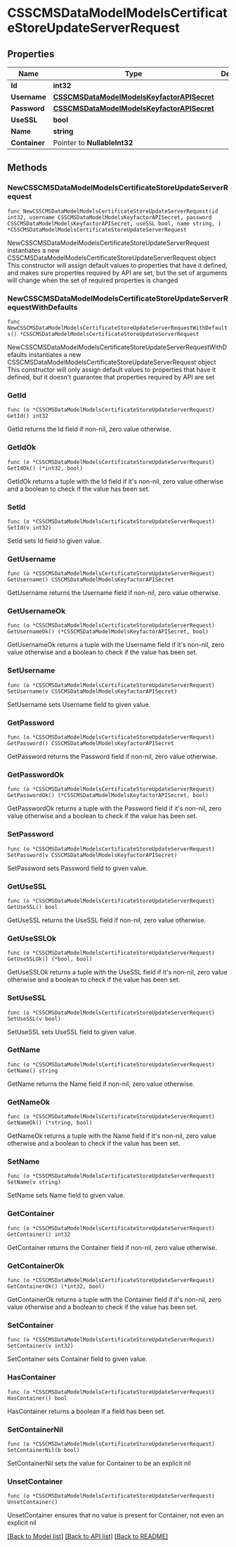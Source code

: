 # CSSCMSDataModelModelsCertificateStoreUpdateServerRequest

## Properties

Name | Type | Description | Notes
------------ | ------------- | ------------- | -------------
**Id** | **int32** |  | 
**Username** | [**CSSCMSDataModelModelsKeyfactorAPISecret**](CSSCMSDataModelModelsKeyfactorAPISecret.md) |  | 
**Password** | [**CSSCMSDataModelModelsKeyfactorAPISecret**](CSSCMSDataModelModelsKeyfactorAPISecret.md) |  | 
**UseSSL** | **bool** |  | 
**Name** | **string** |  | 
**Container** | Pointer to **NullableInt32** |  | [optional] 

## Methods

### NewCSSCMSDataModelModelsCertificateStoreUpdateServerRequest

`func NewCSSCMSDataModelModelsCertificateStoreUpdateServerRequest(id int32, username CSSCMSDataModelModelsKeyfactorAPISecret, password CSSCMSDataModelModelsKeyfactorAPISecret, useSSL bool, name string, ) *CSSCMSDataModelModelsCertificateStoreUpdateServerRequest`

NewCSSCMSDataModelModelsCertificateStoreUpdateServerRequest instantiates a new CSSCMSDataModelModelsCertificateStoreUpdateServerRequest object
This constructor will assign default values to properties that have it defined,
and makes sure properties required by API are set, but the set of arguments
will change when the set of required properties is changed

### NewCSSCMSDataModelModelsCertificateStoreUpdateServerRequestWithDefaults

`func NewCSSCMSDataModelModelsCertificateStoreUpdateServerRequestWithDefaults() *CSSCMSDataModelModelsCertificateStoreUpdateServerRequest`

NewCSSCMSDataModelModelsCertificateStoreUpdateServerRequestWithDefaults instantiates a new CSSCMSDataModelModelsCertificateStoreUpdateServerRequest object
This constructor will only assign default values to properties that have it defined,
but it doesn't guarantee that properties required by API are set

### GetId

`func (o *CSSCMSDataModelModelsCertificateStoreUpdateServerRequest) GetId() int32`

GetId returns the Id field if non-nil, zero value otherwise.

### GetIdOk

`func (o *CSSCMSDataModelModelsCertificateStoreUpdateServerRequest) GetIdOk() (*int32, bool)`

GetIdOk returns a tuple with the Id field if it's non-nil, zero value otherwise
and a boolean to check if the value has been set.

### SetId

`func (o *CSSCMSDataModelModelsCertificateStoreUpdateServerRequest) SetId(v int32)`

SetId sets Id field to given value.


### GetUsername

`func (o *CSSCMSDataModelModelsCertificateStoreUpdateServerRequest) GetUsername() CSSCMSDataModelModelsKeyfactorAPISecret`

GetUsername returns the Username field if non-nil, zero value otherwise.

### GetUsernameOk

`func (o *CSSCMSDataModelModelsCertificateStoreUpdateServerRequest) GetUsernameOk() (*CSSCMSDataModelModelsKeyfactorAPISecret, bool)`

GetUsernameOk returns a tuple with the Username field if it's non-nil, zero value otherwise
and a boolean to check if the value has been set.

### SetUsername

`func (o *CSSCMSDataModelModelsCertificateStoreUpdateServerRequest) SetUsername(v CSSCMSDataModelModelsKeyfactorAPISecret)`

SetUsername sets Username field to given value.


### GetPassword

`func (o *CSSCMSDataModelModelsCertificateStoreUpdateServerRequest) GetPassword() CSSCMSDataModelModelsKeyfactorAPISecret`

GetPassword returns the Password field if non-nil, zero value otherwise.

### GetPasswordOk

`func (o *CSSCMSDataModelModelsCertificateStoreUpdateServerRequest) GetPasswordOk() (*CSSCMSDataModelModelsKeyfactorAPISecret, bool)`

GetPasswordOk returns a tuple with the Password field if it's non-nil, zero value otherwise
and a boolean to check if the value has been set.

### SetPassword

`func (o *CSSCMSDataModelModelsCertificateStoreUpdateServerRequest) SetPassword(v CSSCMSDataModelModelsKeyfactorAPISecret)`

SetPassword sets Password field to given value.


### GetUseSSL

`func (o *CSSCMSDataModelModelsCertificateStoreUpdateServerRequest) GetUseSSL() bool`

GetUseSSL returns the UseSSL field if non-nil, zero value otherwise.

### GetUseSSLOk

`func (o *CSSCMSDataModelModelsCertificateStoreUpdateServerRequest) GetUseSSLOk() (*bool, bool)`

GetUseSSLOk returns a tuple with the UseSSL field if it's non-nil, zero value otherwise
and a boolean to check if the value has been set.

### SetUseSSL

`func (o *CSSCMSDataModelModelsCertificateStoreUpdateServerRequest) SetUseSSL(v bool)`

SetUseSSL sets UseSSL field to given value.


### GetName

`func (o *CSSCMSDataModelModelsCertificateStoreUpdateServerRequest) GetName() string`

GetName returns the Name field if non-nil, zero value otherwise.

### GetNameOk

`func (o *CSSCMSDataModelModelsCertificateStoreUpdateServerRequest) GetNameOk() (*string, bool)`

GetNameOk returns a tuple with the Name field if it's non-nil, zero value otherwise
and a boolean to check if the value has been set.

### SetName

`func (o *CSSCMSDataModelModelsCertificateStoreUpdateServerRequest) SetName(v string)`

SetName sets Name field to given value.


### GetContainer

`func (o *CSSCMSDataModelModelsCertificateStoreUpdateServerRequest) GetContainer() int32`

GetContainer returns the Container field if non-nil, zero value otherwise.

### GetContainerOk

`func (o *CSSCMSDataModelModelsCertificateStoreUpdateServerRequest) GetContainerOk() (*int32, bool)`

GetContainerOk returns a tuple with the Container field if it's non-nil, zero value otherwise
and a boolean to check if the value has been set.

### SetContainer

`func (o *CSSCMSDataModelModelsCertificateStoreUpdateServerRequest) SetContainer(v int32)`

SetContainer sets Container field to given value.

### HasContainer

`func (o *CSSCMSDataModelModelsCertificateStoreUpdateServerRequest) HasContainer() bool`

HasContainer returns a boolean if a field has been set.

### SetContainerNil

`func (o *CSSCMSDataModelModelsCertificateStoreUpdateServerRequest) SetContainerNil(b bool)`

 SetContainerNil sets the value for Container to be an explicit nil

### UnsetContainer
`func (o *CSSCMSDataModelModelsCertificateStoreUpdateServerRequest) UnsetContainer()`

UnsetContainer ensures that no value is present for Container, not even an explicit nil

[[Back to Model list]](../README.md#documentation-for-models) [[Back to API list]](../README.md#documentation-for-api-endpoints) [[Back to README]](../README.md)


